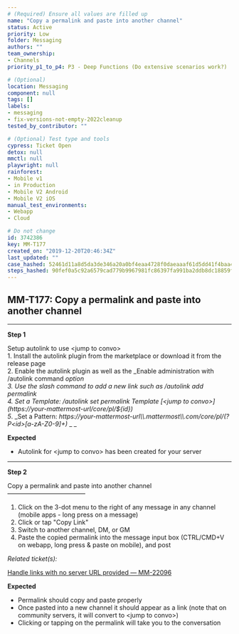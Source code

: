 ```yaml
---
# (Required) Ensure all values are filled up
name: "Copy a permalink and paste into another channel"
status: Active
priority: Low
folder: Messaging
authors: ""
team_ownership: 
- Channels
priority_p1_to_p4: P3 - Deep Functions (Do extensive scenarios work?)

# (Optional)
location: Messaging
component: null
tags: []
labels: 
- messaging
- fix-versions-not-empty-2022cleanup
tested_by_contributor: ""

# (Optional) Test type and tools
cypress: Ticket Open
detox: null
mmctl: null
playwright: null
rainforest: 
- Mobile v1
- in Production
- Mobile V2 Android
- Mobile V2 iOS
manual_test_environments: 
- Webapp
- Cloud

# Do not change
id: 3742386
key: MM-T177
created_on: "2019-12-20T20:46:34Z"
last_updated: ""
case_hashed: 52461d11a8d5da3de346a20a0bf4eaa4728f0daeaaaf61d5dd41f4baa450edef7a2cd6e97256e100dacddc06948e9e2d
steps_hashed: 90fef0a5c92a6579cad779b9967981fc86397fa991ba2ddb8dc18859f785b786376b9e82f76dc18c74ccf1e40747421f
---
```


<!-- (Auto-generated) Based on frontmatter's "key" and "name" -->

## MM-T177: Copy a permalink and paste into another channel

---

**Step 1**

Setup autolink to use \<jump to convo>\
1\. Install the autolink plugin from the marketplace or download it from the release page\
2\. Enable the autolink plugin as well as the \_Enable administration with /autolink command _option\
3\. Use the slash command to add a new link such as _/autolink add permalink_\
4\. Set a Template: _/autolink set permalink Template \[\<jump to convo>]\(https\://your-mattermost-url/core/pl/${id})_\
5_. \_Set a Pattern: _https\://_your-mattermost-url_\\\\.mattermost\\\\.com/core/pl/(?P\<id>\[a-zA-Z0-9]+)_ \_ \_

**Expected**

- Autolink for \<jump to convo> has been created for your server

---

**Step 2**

Copy a permalink and paste into another channel\
–––––––––––––––––––––––––

1. Click on the 3-dot menu to the right of any message in any channel (mobile apps - long press on a message)
2. Click or tap "Copy Link"
3. Switch to another channel, DM, or GM
4. Paste the copied permalink into the message input box (CTRL/CMD+V on webapp, long press & paste on mobile), and post

_Related ticket(s):_

[Handle links with no server URL provided — MM-22096](https://mattermost.atlassian.net/browse/MM-22096)

**Expected**

- Permalink should copy and paste properly
- Once pasted into a new channel it should appear as a link (note that on community servers, it will convert to \<jump to convo>)
- Clicking or tapping on the permalink will take you to the conversation
